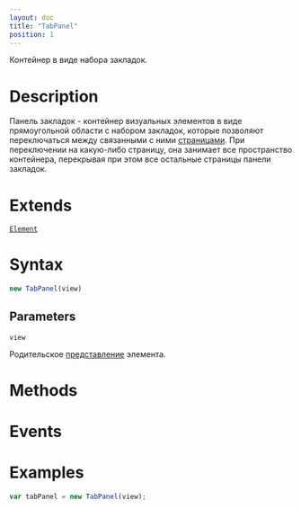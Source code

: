```yaml
---
layout: doc
title: "TabPanel"
position: 1
---
```


Контейнер в виде набора закладок.

# Description

Панель закладок - контейнер визуальных элементов в виде прямоугольной области с набором закладок,
которые позволяют переключаться между связанными с ними [страницами](TabPage/). При переключении
на какую-либо страницу, она занимает все пространство контейнера, перекрывая при этом все остальные
страницы панели закладок.

# Extends

[`Element`](../../KeyConcepts/Element/)

# Syntax

```js
new TabPanel(view)
```

## Parameters

`view`

Родительское [представление](../../KeyConcepts/View/) элемента.

# Methods

# Events

# Examples

```js
var tabPanel = new TabPanel(view);
```
